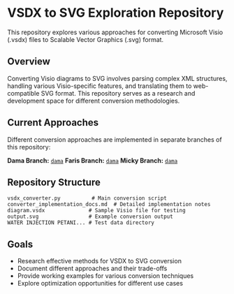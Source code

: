 # VSDX to SVG Exploration Repository

This repository explores various approaches for converting Microsoft Visio (.vsdx) files to Scalable Vector Graphics (.svg) format.

## Overview

Converting Visio diagrams to SVG involves parsing complex XML structures, handling various Visio-specific features, and translating them to web-compatible SVG format. This repository serves as a research and development space for different conversion methodologies.

## Current Approaches

Different conversion approaches are implemented in separate branches of this repository:

**Dama Branch:** [`dama`](https://github.com/RunningPie/VSDX_TO_SVG/tree/dama)
**Faris Branch:** [`dama`](https://github.com/RunningPie/VSDX_TO_SVG/tree/faris)
**Micky Branch:** [`dama`](https://github.com/RunningPie/VSDX_TO_SVG/tree/Micky)

## Repository Structure

```
vsdx_converter.py          # Main conversion script
converter_implementation_docs.md  # Detailed implementation notes
diagram.vsdx              # Sample Visio file for testing
output.svg                # Example conversion output
WATER INJECTION PETANI... # Test data directory
```

## Goals

- Research effective methods for VSDX to SVG conversion
- Document different approaches and their trade-offs
- Provide working examples for various conversion techniques
- Explore optimization opportunities for different use cases
